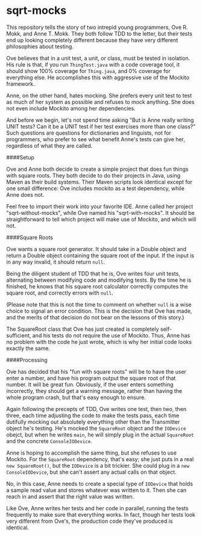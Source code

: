 sqrt-mocks
==========

This repository tells the story of two intrepid young programmers, Ove R. Mokk, and Anne T. Mokk. They both follow TDD to the letter, but their tests end up looking completely different because they have very different philosophies about testing.

Ove believes that in a unit test, a unit, or class, must be tested in isolation. His rule is that, if you run <code>ThingTest.java</code> with a code coverage tool, it should show 100% coverage for <code>Thing.java</code>, and 0% coverage for everything else. He accomplishes this with aggressive use of the Mockito framework.

Anne, on the other hand, hates mocking. She prefers every unit test to test as much of her system as possible and refuses to mock anything. She does not even include Mockito among her dependencies.

And before we begin, let's not spend time asking "But is Anne really writing UNIT tests? Can it be a UNIT test if her test exercises more than one class?" Such questions are questions for dictionaries and linguists, not for programmers, who prefer to see what benefit Anne's tests can give her, regardless of what they are called.

####Setup

Ove and Anne both decide to create a simple project that does fun things with square roots. They both decide to do their projects in Java, using Maven as their build systems. Their Maven scripts look identical except for one small difference: Ove includes mockito as a test dependency, while Anne does not.

Feel free to import their work into your favorite IDE. Anne called her project "sqrt-without-mocks", while Ove named his "sqrt-with-mocks". It should be straightforward to tell which project will make use of Mockito, and which will not.

####Square Roots

Ove wants a square root generator. It should take in a Double object and return a Double object containing the square root of the input. If the input is in any way invalid, it should return <code>null</code>.

Being the diligent student of TDD that he is, Ove writes four unit tests, alternating between modifying code and modifying tests. By the time he is finished, he knows that his square root calculator correctly computes the square root, and correctly errors with <code>null</code>.

(Please note that this is not the time to comment on whether <code>null</code> is a wise choice to signal an error condition. This is the decision that Ove has made, and the merits of that decision do not bear on the lessons of this story.)

The SquareRoot class that Ove has just created is completely self-sufficient, and his tests do not require the use of Mockito. Thus, Anne has no problem with the code he just wrote, which is why her initial code looks exactly the same.

####Processing

Ove has decided that his "fun with square roots" will be to have the user enter a number, and have his program output the square root of that number. It will be great fun. Obviously, if the user enters something incorrectly, they should get a warning message, rather than having the whole program crash, but that's easy enough to ensure.

Again following the precepts of TDD, Ove writes one test, then two, then three, each time adjusting the code to make the tests pass, each time dutifully mocking out absolutely everything other than the Transmitter object he's testing. He's mocked the <code>SquareRoot</code> object and the <code>IODevice</code> obejct, but when he writes <code>main</code>, he will simply plug in the actual <code>SquareRoot</code> and the concrete <code>ConsoleIODevice</code>.

Anne is hoping to accomplish the same thing, but she refuses to use Mockito. For the <code>SquareRoot</code> dependency, that's easy; she just puts in a real <code>new SquareRoot()</code>, but the <code>IODevice</code> is a bit trickier. She could plug in a <code>new ConsoleIODevice</code>, but she can't assert any actual calls on that object.

No, in this case, Anne needs to create a special type of <code>IODevice</code> that holds a sample read value and stores whatever was written to it. Then she can reach in and assert that the right value was written.

Like Ove, Anne writes her tests and her code in parallel, running the tests frequently to make sure that everything works. In fact, though her tests look very different from Ove's, the production code they've produced is identical.
